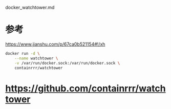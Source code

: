docker_watchtower.md

# 参考
https://www.jianshu.com/p/67ca0b521154#!/xh

````bash
docker run -d \
    --name watchtower \
    -v /var/run/docker.sock:/var/run/docker.sock \
    containrrr/watchtower
````

# https://github.com/containrrr/watchtower